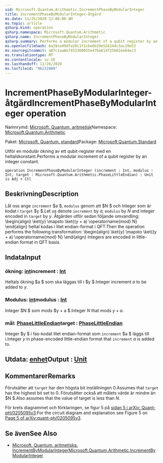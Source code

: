 ```yaml
---
uid: Microsoft.Quantum.Arithmetic.IncrementPhaseByModularInteger
title: IncrementPhaseByModularInteger-åtgärd
ms.date: 11/25/2020 12:00:00 AM
ms.topic: article
qsharp.kind: operation
qsharp.namespace: Microsoft.Quantum.Arithmetic
qsharp.name: IncrementPhaseByModularInteger
qsharp.summary: Performs a modular increment of a qubit register by an integer constant.
ms.openlocfilehash: 6a39ce49dfa28c1f1cbe6b29e526144c3ac19e53
ms.sourcegitcommit: a87c1aa8e7453360025e47ba614f25b02ea84ec3
ms.translationtype: MT
ms.contentlocale: sv-SE
ms.lasthandoff: 11/26/2020
ms.locfileid: "96222889"
---
```

# <a name="incrementphasebymodularinteger-operation"></a><span data-ttu-id="ce831-102">IncrementPhaseByModularInteger-åtgärd</span><span class="sxs-lookup"><span data-stu-id="ce831-102">IncrementPhaseByModularInteger operation</span></span>

<span data-ttu-id="ce831-103">Namnrymd: [Microsoft. Quantum. aritmetisk](xref:Microsoft.Quantum.Arithmetic)</span><span class="sxs-lookup"><span data-stu-id="ce831-103">Namespace: [Microsoft.Quantum.Arithmetic](xref:Microsoft.Quantum.Arithmetic)</span></span>

<span data-ttu-id="ce831-104">Paket: [Microsoft. Quantum. standard](https://nuget.org/packages/Microsoft.Quantum.Standard)</span><span class="sxs-lookup"><span data-stu-id="ce831-104">Package: [Microsoft.Quantum.Standard](https://nuget.org/packages/Microsoft.Quantum.Standard)</span></span>


<span data-ttu-id="ce831-105">Utför en modulär ökning av ett qubit-register med en heltalskonstant.</span><span class="sxs-lookup"><span data-stu-id="ce831-105">Performs a modular increment of a qubit register by an integer constant.</span></span>

```qsharp
operation IncrementPhaseByModularInteger (increment : Int, modulus : Int, target : Microsoft.Quantum.Arithmetic.PhaseLittleEndian) : Unit is Adj + Ctl
```


## <a name="description"></a><span data-ttu-id="ce831-106">Beskrivning</span><span class="sxs-lookup"><span data-stu-id="ce831-106">Description</span></span>

<span data-ttu-id="ce831-107">Låt oss ange `increment` $a $, `modulus` genom att $N $ och Integer som är kodat i `target` $y $.</span><span class="sxs-lookup"><span data-stu-id="ce831-107">Let us denote `increment` by $a$, `modulus` by $N$ and integer encoded in `target` by $y$.</span></span>
<span data-ttu-id="ce831-108">Åtgärden utför sedan följande omvandling: \begin{align} \ket{y} \mapsto \ket{(y + a) \operatorname{mod} N} \end{align} heltal kodas i litet endian-format i QFT.</span><span class="sxs-lookup"><span data-stu-id="ce831-108">Then the operation performs the following transformation: \begin{align} \ket{y} \mapsto \ket{(y + a) \operatorname{mod} N} \end{align} Integers are encoded in little-endian format in QFT basis.</span></span>

## <a name="input"></a><span data-ttu-id="ce831-109">Indata</span><span class="sxs-lookup"><span data-stu-id="ce831-109">Input</span></span>

### <a name="increment--int"></a><span data-ttu-id="ce831-110">ökning: [int](xref:microsoft.quantum.lang-ref.int)</span><span class="sxs-lookup"><span data-stu-id="ce831-110">increment : [Int](xref:microsoft.quantum.lang-ref.int)</span></span>

<span data-ttu-id="ce831-111">Heltals ökning $a $ som ska läggas till i $y $.</span><span class="sxs-lookup"><span data-stu-id="ce831-111">Integer increment $a$ to be added to $y$.</span></span>


### <a name="modulus--int"></a><span data-ttu-id="ce831-112">Modulus: [int](xref:microsoft.quantum.lang-ref.int)</span><span class="sxs-lookup"><span data-stu-id="ce831-112">modulus : [Int](xref:microsoft.quantum.lang-ref.int)</span></span>

<span data-ttu-id="ce831-113">Integer $N $ som mods $y + a $.</span><span class="sxs-lookup"><span data-stu-id="ce831-113">Integer $N$ that mods $y + a$.</span></span>


### <a name="target--phaselittleendian"></a><span data-ttu-id="ce831-114">mål: [PhaseLittleEndian](xref:Microsoft.Quantum.Arithmetic.PhaseLittleEndian)</span><span class="sxs-lookup"><span data-stu-id="ce831-114">target : [PhaseLittleEndian](xref:Microsoft.Quantum.Arithmetic.PhaseLittleEndian)</span></span>

<span data-ttu-id="ce831-115">Integer $y $ i fas-kodat litet endian-format som `increment` $a $ läggs till i.</span><span class="sxs-lookup"><span data-stu-id="ce831-115">Integer $y$ in phase-encoded little-endian format that `increment` $a$ is added to.</span></span>



## <a name="output--unit"></a><span data-ttu-id="ce831-116">Utdata: [enhet](xref:microsoft.quantum.lang-ref.unit)</span><span class="sxs-lookup"><span data-stu-id="ce831-116">Output : [Unit](xref:microsoft.quantum.lang-ref.unit)</span></span>



## <a name="remarks"></a><span data-ttu-id="ce831-117">Kommentarer</span><span class="sxs-lookup"><span data-stu-id="ce831-117">Remarks</span></span>

<span data-ttu-id="ce831-118">Förutsätter att `target` har den högsta bit inställningen 0.</span><span class="sxs-lookup"><span data-stu-id="ce831-118">Assumes that `target` has the highest bit set to 0.</span></span>
<span data-ttu-id="ce831-119">Förutsätter också att målets värde är mindre än $N $.</span><span class="sxs-lookup"><span data-stu-id="ce831-119">Also assumes that the value of target is less than $N$.</span></span>

<span data-ttu-id="ce831-120">För krets diagrammet och förklaringen, se figur 5 på [sidan 5 i arXiv: Quant-pH/0205095v3](https://arxiv.org/pdf/quant-ph/0205095v3.pdf#page=5).</span><span class="sxs-lookup"><span data-stu-id="ce831-120">For the circuit diagram and explanation see Figure 5 on [Page 5 of arXiv:quant-ph/0205095v3](https://arxiv.org/pdf/quant-ph/0205095v3.pdf#page=5).</span></span>

## <a name="see-also"></a><span data-ttu-id="ce831-121">Se även</span><span class="sxs-lookup"><span data-stu-id="ce831-121">See Also</span></span>

- [<span data-ttu-id="ce831-122">Microsoft. Quantum. aritmetiska. IncrementByModularInteger</span><span class="sxs-lookup"><span data-stu-id="ce831-122">Microsoft.Quantum.Arithmetic.IncrementByModularInteger</span></span>](xref:Microsoft.Quantum.Arithmetic.IncrementByModularInteger)